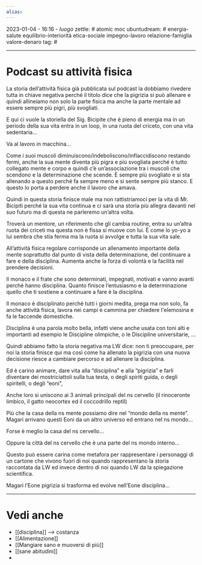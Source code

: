 ```yaml
---
alias: 
---
```

2023-01-04 - 16:16 - *luogo*
zettle: # atomic moc
ubuntudream: # energia-salute equilibrio-interiorità etica-sociale impegno-lavoro relazione-famiglia valore-denaro 
tag: #

---
# Podcast su attività fisica
La storia dell’attività fisica già pubblicata sul podcast la dobbiamo rivedere tutta in chiave negativa perché il titolo dice che la pigrizia si può allenare e quindi allineiamo non solo la parte fisica ma anche la parte mentale ad essere sempre più pigri, più svogliati.

E qui ci vuole la storiella del Sig. Bicipite che è pieno di energia ma in un periodo della sua vita entra in un loop, in una ruota del criceto, con una vita sedentaria…

Va al lavoro in macchina…

Come i suoi muscoli diminuiscono/indeboliscono/inflaccidiscono restando fermi, anche la sua mente diventa più pigra e più svogliata perché è tutto collegato mente e corpo e quindi c’è un’associazione tra i muscoli che scendono e la determinazione che scende. È sempre più svogliato e si sta allenando a questo perché fa sempre meno e si sente sempre più stanco. E questo lo porta a perdere anche il lavoro che amava.

Quindi in questa storia finisce male ma non rattistriamoci per la vita di Mr. Bicipiti perché la sua vita continua e ci sarà una storia più allegra davanti nel suo futuro ma di questa ne parleremo un’altra volta.

Troverà un mentore, un riferimento che gli cambia routine, entra su un’altra ruota dei criceti ma questa non è fissa si muove con lui. È come lo yo-yo a lui sembra che stia ferma ma la ruota si avvolge e tutta la sua vita sale.

All’attività fisica regolare corrisponde un allenamento importante della mente soprattutto dal punto di vista della determinazione, del continuare a fare e della disciplina. Aumenta anche la forza di volontà e la facilità nel prendere decisioni.

Il monaco e il frate che sono determinati, impegnati, motivati e vanno avanti perché hanno disciplina. Quanto finisce l’entusiasmo e la determinazione quello che ti sostiene a continuare a fare è la disciplina.

Il monaco è disciplinato perché tutti i giorni medita, prega ma non solo, fa anche attività fisica, lavora nei campi e cammina per chiedere l'elemosina e fa le faccende domestiche.

Disciplina è una parola molto bella, infatti viene anche usata con toni alti e importanti ad esempio le Discipline olimpiche, o le Discipline universitarie, …

Quindi abbiamo fatto la storia negativa ma LW dice: non ti preoccupare, per noi la storia finisce qui ma così come ha allenato la pigrizia con una nuova decisione riesce a cambiare percorso e ad allenare la disciplina.

Ed è carino animare, dare vita alla “disciplina” e alla “pigrizia” e farli diventare dei mostriciattoli sulla tua testa, o degli spiriti guida, o degli spiritelli, o degli “eoni”, 

Anche loro si uniscono ai 3 animali principali del ns cervello (il rinoceronte limbico, il gatto neocortex ed il coccodrillo reptil)

Più che la casa della ns mente possiamo dire nel “mondo della ns mente”. Magari arrivano questi Eoni da un altro universo ed entrano nel ns mondo…

Forse è meglio la casa del ns cervello…

Oppure la città del ns cervello che è una parte del ns mondo interno…

Questo può essere carina come metafora per rappresentare i personaggi di un cartone che vivono fuori di noi quando rappresentano la storia raccontata da LW ed invece dentro di noi quando LW da la spiegazione scientifica.

Magari l’Eone pigrizia si trasforma ed evolve nell’Eone disciplina…



---
# Vedi anche
- [[disciplina]] --> costanza
- [[Alimentazione]]
- [[Mangiare sano e muoversi di più]]
- [[sane abitudini]]
- 